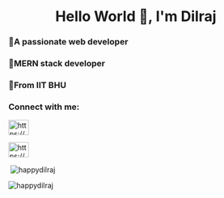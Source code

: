 <h1 align="center">Hello World 👋, I'm Dilraj</h1>
<h3>🤖A passionate web developer</h3>
<h3>👻MERN stack developer</h3>
<h3>🏫From IIT BHU</h3>


<h3 align="left">Connect with me:</h3>
<p align="left">
<a href="https://github.com/happydilraj" target="blank"><img align="center" src="https://github.githubassets.com/images/modules/logos_page/GitHub-Mark.png" alt="https://github.com/happydilraj" height="30" width="40" /></a>


<a href="[https://github.com/happydilraj](https://www.linkedin.com/in/dilraj-singh-009613208/)" target="blank"><img align="center" src="https://www.shareicon.net/data/128x128/2015/09/22/644702_network_512x512.png" alt="https://github.com/happydilraj" height="30" width="40" /></a>
</p>


<p>&nbsp;<img align="center" src="https://github-readme-stats.vercel.app/api?username=happydilraj&show_icons=true&locale=en" alt="happydilraj" /></p>

<p><img align="center" src="https://github-readme-streak-stats.herokuapp.com/?user=happydilraj&" alt="happydilraj" /></p>
